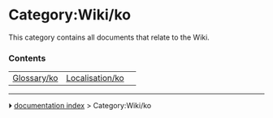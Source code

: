 # Category:Wiki/ko
This category contains all documents that relate to the Wiki.

### Contents

|     |     |     |
| --- | --- | --- |
| [Glossary/ko](Glossary/ko.md) | [Localisation/ko](Localisation/ko.md) |



---
⏵ [documentation index](../README.md) > Category:Wiki/ko
